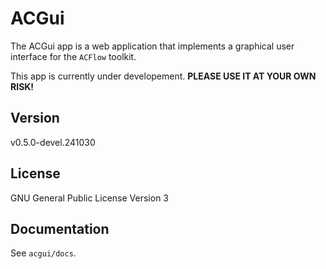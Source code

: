 # ACGui

The ACGui app is a web application that implements a graphical user interface for the `ACFlow` toolkit.

This app is currently under developement. **PLEASE USE IT AT YOUR OWN RISK!**

## Version

v0.5.0-devel.241030

## License

GNU General Public License Version 3

## Documentation

See `acgui/docs`.
